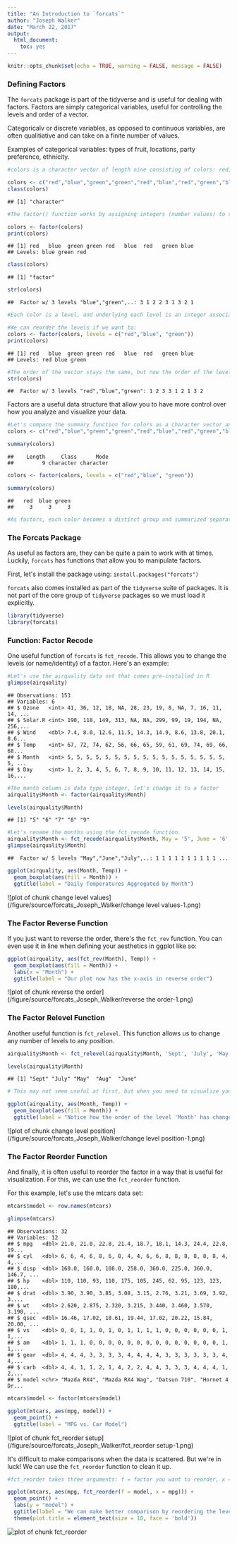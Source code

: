 ```yaml
---
title: "An Introduction to `forcats`"
author: "Joseph Walker"
date: "March 22, 2017"
output: 
  html_document: 
    toc: yes
---
```



```r
knitr::opts_chunk$set(echo = TRUE, warning = FALSE, message = FALSE)
```

### Defining Factors
The `forcats` package is part of the tidyverse and is useful for dealing with factors. Factors are simply categorical variables, useful for controlling the levels and order of a vector.

Categoricalv or discrete variables, as opposed to continuous variables, are often qualitiative and can take on a finite number of values.

Examples of categorical variables: types of fruit, locations, party preference, ethnicity.


```r
#colors is a character vector of length nine consisting of colors: red, blue, & green

colors <- c("red","blue","green","green","red","blue","red","green","blue")
class(colors)
```

```
## [1] "character"
```

```r
#The factor() function works by assigning integers (number values) to the categorical values (red, blue, green) of the vector or variable. 

colors <- factor(colors)
print(colors)
```

```
## [1] red   blue  green green red   blue  red   green blue 
## Levels: blue green red
```

```r
class(colors)
```

```
## [1] "factor"
```

```r
str(colors)
```

```
##  Factor w/ 3 levels "blue","green",..: 3 1 2 2 3 1 3 2 1
```

```r
#Each color is a level, and underlying each level is an integer associated with that level; red = 3, green = 2, blue = 1. The order of the levels is assigned alphabetically to the integer: b = 1, g = 2, r = 3.

#We can reorder the levels if we want to:
colors <- factor(colors, levels = c("red","blue", "green"))
print(colors)
```

```
## [1] red   blue  green green red   blue  red   green blue 
## Levels: red blue green
```

```r
#The order of the vector stays the same, but now the order of the levels has changed so that red = 1, blue = 2, green = 3
str(colors)
```

```
##  Factor w/ 3 levels "red","blue","green": 1 2 3 3 1 2 1 3 2
```

Factors are a useful data structure that allow you to have more control over how you analyze and visualize your data.

```r
#Let's compare the summary function for colors as a character vector and as a factor.
colors <- c("red","blue","green","green","red","blue","red","green","blue")

summary(colors)
```

```
##    Length     Class      Mode 
##         9 character character
```

```r
colors <- factor(colors, levels = c("red","blue", "green"))

summary(colors)
```

```
##   red  blue green 
##     3     3     3
```

```r
#As factors, each color becomes a distinct group and summarized separately.
```

### The Forcats Package
As useful as factors are, they can be quite a pain to work with at times. Luckily, `forcats` has functions that allow you to manipulate factors. 


First, let's install the package using:
`install.packages("forcats")`

`forcats` also comes installed as part of the `tidyverse` suite of packages. It is not part of the core group of `tidyverse` packages so we must load it explicitly.


```r
library(tidyverse)
library(forcats)
```

### Function: Factor Recode
One useful function of `forcats` is `fct_recode`. This allows you to change the levels (or name/identity) of a factor. Here's an example:


```r
#Let's use the airquality data set that comes pre-installed in R
glimpse(airquality)
```

```
## Observations: 153
## Variables: 6
## $ Ozone   <int> 41, 36, 12, 18, NA, 28, 23, 19, 8, NA, 7, 16, 11, 14, ...
## $ Solar.R <int> 190, 118, 149, 313, NA, NA, 299, 99, 19, 194, NA, 256,...
## $ Wind    <dbl> 7.4, 8.0, 12.6, 11.5, 14.3, 14.9, 8.6, 13.8, 20.1, 8.6...
## $ Temp    <int> 67, 72, 74, 62, 56, 66, 65, 59, 61, 69, 74, 69, 66, 68...
## $ Month   <int> 5, 5, 5, 5, 5, 5, 5, 5, 5, 5, 5, 5, 5, 5, 5, 5, 5, 5, ...
## $ Day     <int> 1, 2, 3, 4, 5, 6, 7, 8, 9, 10, 11, 12, 13, 14, 15, 16,...
```

```r
#The month column is data type integer, let's change it to a factor 
airquality$Month <- factor(airquality$Month)

levels(airquality$Month)
```

```
## [1] "5" "6" "7" "8" "9"
```

```r
#Let's rename the months using the fct_recode function. 
airquality$Month <- fct_recode(airquality$Month, May = '5', June = '6', July = '7', Aug = '8', Sept = '9')
glimpse(airquality$Month)
```

```
##  Factor w/ 5 levels "May","June","July",..: 1 1 1 1 1 1 1 1 1 1 ...
```

```r
ggplot(airquality, aes(Month, Temp)) +
  geom_boxplot(aes(fill = Month)) +
  ggtitle(label = "Daily Temperatures Aggregated by Month")
```

![plot of chunk change level values](/figure/source/forcats_Joseph_Walker/change level values-1.png)

### The Factor Reverse Function
If you just want to reverse the order, there's the `fct_rev` function. You can even use it in line when defining your aesthetics in ggplot like so:

```r
ggplot(airquality, aes(fct_rev(Month), Temp)) +
  geom_boxplot(aes(fill = Month)) +
  labs(x = "Month") +
  ggtitle(label = "Our plot now has the x-axis in reverse order")
```

![plot of chunk reverse the order](/figure/source/forcats_Joseph_Walker/reverse the order-1.png)

### The Factor Relevel Function
Another useful function is `fct_relevel`. This function allows us to change any number of levels to any position.

```r
airquality$Month <- fct_relevel(airquality$Month, 'Sept', 'July', 'May', 'Aug', 'June')

levels(airquality$Month)
```

```
## [1] "Sept" "July" "May"  "Aug"  "June"
```

```r
# This may not seem useful at first, but when you need to visualize your data in a particular way, the fct_relevel function is extremely useful...

ggplot(airquality, aes(Month, Temp)) +
  geom_boxplot(aes(fill = Month)) +
  ggtitle(label = "Notice how the order of the level 'Month' has changed")
```

![plot of chunk change level position](/figure/source/forcats_Joseph_Walker/change level position-1.png)

### The Factor Reorder Function

And finally, it is often useful to reorder the factor in a way that is useful for visualization. For this, we can use the `fct_reorder` function.

For this example, let's use the mtcars data set:

```r
mtcars$model <- row.names(mtcars)

glimpse(mtcars)
```

```
## Observations: 32
## Variables: 12
## $ mpg   <dbl> 21.0, 21.0, 22.8, 21.4, 18.7, 18.1, 14.3, 24.4, 22.8, 19...
## $ cyl   <dbl> 6, 6, 4, 6, 8, 6, 8, 4, 4, 6, 6, 8, 8, 8, 8, 8, 8, 4, 4,...
## $ disp  <dbl> 160.0, 160.0, 108.0, 258.0, 360.0, 225.0, 360.0, 146.7, ...
## $ hp    <dbl> 110, 110, 93, 110, 175, 105, 245, 62, 95, 123, 123, 180,...
## $ drat  <dbl> 3.90, 3.90, 3.85, 3.08, 3.15, 2.76, 3.21, 3.69, 3.92, 3....
## $ wt    <dbl> 2.620, 2.875, 2.320, 3.215, 3.440, 3.460, 3.570, 3.190, ...
## $ qsec  <dbl> 16.46, 17.02, 18.61, 19.44, 17.02, 20.22, 15.84, 20.00, ...
## $ vs    <dbl> 0, 0, 1, 1, 0, 1, 0, 1, 1, 1, 1, 0, 0, 0, 0, 0, 0, 1, 1,...
## $ am    <dbl> 1, 1, 1, 0, 0, 0, 0, 0, 0, 0, 0, 0, 0, 0, 0, 0, 0, 1, 1,...
## $ gear  <dbl> 4, 4, 4, 3, 3, 3, 3, 4, 4, 4, 4, 3, 3, 3, 3, 3, 3, 4, 4,...
## $ carb  <dbl> 4, 4, 1, 1, 2, 1, 4, 2, 2, 4, 4, 3, 3, 3, 4, 4, 4, 1, 2,...
## $ model <chr> "Mazda RX4", "Mazda RX4 Wag", "Datsun 710", "Hornet 4 Dr...
```

```r
mtcars$model <- factor(mtcars$model)

ggplot(mtcars, aes(mpg, model)) +
  geom_point() +
  ggtitle(label = "MPG vs. Car Model")
```

![plot of chunk fct_reorder setup](/figure/source/forcats_Joseph_Walker/fct_reorder setup-1.png)

It's difficult to make comparisons when the data is scattered. But we're in luck! We can use the `fct_reorder` function to clean it up.


```r
#fct_reorder takes three arguments: f = factor you want to reorder, x = the variable in which the order will be based upon, and optionally fun (a function to  be used if there are multiple values of x for each value of f.) Here we focus on only the first two arguments.

ggplot(mtcars, aes(mpg, fct_reorder(f = model, x = mpg))) +
  geom_point() +
  labs(y = "model") +
  ggtitle(label = "We can make better comparison by reordering the levels based on the mpg values!") +
  theme(plot.title = element_text(size = 10, face = 'bold'))
```

![plot of chunk fct_reorder](/figure/source/forcats_Joseph_Walker/fct_reorder-1.png)



